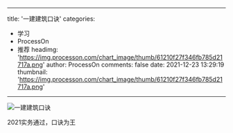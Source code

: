 
---
title: '一建建筑口诀'
categories: 
 - 学习
 - ProcessOn
 - 推荐
headimg: 'https://img.processon.com/chart_image/thumb/61210f27f346fb785d21717a.png'
author: ProcessOn
comments: false
date: 2021-12-23 13:29:19
thumbnail: 'https://img.processon.com/chart_image/thumb/61210f27f346fb785d21717a.png'
---

<div>   
<img class="thumb" alt="一建建筑口诀" src="https://img.processon.com/chart_image/thumb/61210f27f346fb785d21717a.png" referrerpolicy="no-referrer">
<p>2021实务通过，口诀为王</p>  
</div>
            